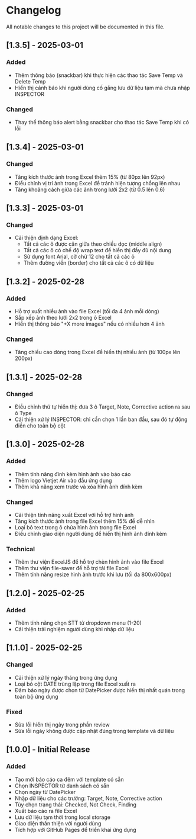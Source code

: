 # Changelog

All notable changes to this project will be documented in this file.

## [1.3.5] - 2025-03-01

### Added
- Thêm thông báo (snackbar) khi thực hiện các thao tác Save Temp và Delete Temp
- Hiển thị cảnh báo khi người dùng cố gắng lưu dữ liệu tạm mà chưa nhập INSPECTOR

### Changed
- Thay thế thông báo alert bằng snackbar cho thao tác Save Temp khi có lỗi

## [1.3.4] - 2025-03-01

### Changed
- Tăng kích thước ảnh trong Excel thêm 15% (từ 80px lên 92px)
- Điều chỉnh vị trí ảnh trong Excel để tránh hiện tượng chồng lên nhau
- Tăng khoảng cách giữa các ảnh trong lưới 2x2 (từ 0.5 lên 0.6)

## [1.3.3] - 2025-03-01

### Changed
- Cải thiện định dạng Excel:
  - Tất cả các ô được căn giữa theo chiều dọc (middle align)
  - Tất cả các ô có chế độ wrap text để hiển thị đầy đủ nội dung
  - Sử dụng font Arial, cỡ chữ 12 cho tất cả các ô
  - Thêm đường viền (border) cho tất cả các ô có dữ liệu

## [1.3.2] - 2025-02-28

### Added
- Hỗ trợ xuất nhiều ảnh vào file Excel (tối đa 4 ảnh mỗi dòng)
- Sắp xếp ảnh theo lưới 2x2 trong ô Excel
- Hiển thị thông báo "+X more images" nếu có nhiều hơn 4 ảnh

### Changed
- Tăng chiều cao dòng trong Excel để hiển thị nhiều ảnh (từ 100px lên 200px)

## [1.3.1] - 2025-02-28

### Changed
- Điều chỉnh thứ tự hiển thị: đưa 3 ô Target, Note, Corrective action ra sau ô Type
- Cải thiện xử lý INSPECTOR: chỉ cần chọn 1 lần ban đầu, sau đó tự động điền cho toàn bộ cột

## [1.3.0] - 2025-02-28

### Added
- Thêm tính năng đính kèm hình ảnh vào báo cáo
- Thêm logo Vietjet Air vào đầu ứng dụng
- Thêm khả năng xem trước và xóa hình ảnh đính kèm

### Changed
- Cải thiện tính năng xuất Excel với hỗ trợ hình ảnh
- Tăng kích thước ảnh trong file Excel thêm 15% để dễ nhìn
- Loại bỏ text trong ô chứa hình ảnh trong file Excel
- Điều chỉnh giao diện người dùng để hiển thị hình ảnh đính kèm

### Technical
- Thêm thư viện ExcelJS để hỗ trợ chèn hình ảnh vào file Excel
- Thêm thư viện file-saver để hỗ trợ tải file Excel
- Thêm tính năng resize hình ảnh trước khi lưu (tối đa 800x600px)

## [1.2.0] - 2025-02-25

### Added
- Thêm tính năng chọn STT từ dropdown menu (1-20)
- Cải thiện trải nghiệm người dùng khi nhập dữ liệu

## [1.1.0] - 2025-02-25

### Changed
- Cải thiện xử lý ngày tháng trong ứng dụng
- Loại bỏ cột DATE trùng lặp trong file Excel xuất ra
- Đảm bảo ngày được chọn từ DatePicker được hiển thị nhất quán trong toàn bộ ứng dụng

### Fixed
- Sửa lỗi hiển thị ngày trong phần review
- Sửa lỗi ngày không được cập nhật đúng trong template và dữ liệu

## [1.0.0] - Initial Release

### Added
- Tạo mới báo cáo ca đêm với template có sẵn
- Chọn INSPECTOR từ danh sách có sẵn
- Chọn ngày từ DatePicker
- Nhập dữ liệu cho các trường: Target, Note, Corrective action
- Tùy chọn trạng thái: Checked, Not Check, Finding
- Xuất báo cáo ra file Excel
- Lưu dữ liệu tạm thời trong local storage
- Giao diện thân thiện với người dùng
- Tích hợp với GitHub Pages để triển khai ứng dụng
